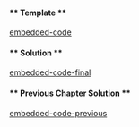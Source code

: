 <!-- Add translation for the following page: https://learn.vyperlang.org/#/2/init
Do NOT change the code below. The below code runs the code editor -->

<!-- tabs:start -->

#### ** Template **

[embedded-code](../../assets/2/2.4-template-code.vy ':include :type=code embed-template')

#### ** Solution **

[embedded-code-final](../../assets/2/2.4-finished-code.vy ':include :type=code embed-final')

#### ** Previous Chapter Solution **

[embedded-code-previous](../../assets/2/2.3-finished-code.vy ':include :type=code embed-previous')

<!-- tabs:end -->
